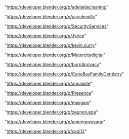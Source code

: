 "https://developer.blender.org/p/adelaidecleaning"

"https://developer.blender.org/p/accolendllc"

"https://developer.blender.org/p/SecurityServices"

"https://developer.blender.org/p/Jyrice"

"https://developer.blender.org/p/kevin.curry"

"https://developer.blender.org/p/Motorcitydigital"

"https://developer.blender.org/p/burn4privacy"

"https://developer.blender.org/p/CaneBayFamilyDentistry"

"https://developer.blender.org/p/annawite"

"https://developer.blender.org/p/Presence"

"https://developer.blender.org/p/masgam"

"https://developer.blender.org/p/zegnoruspe"

"https://developer.blender.org/p/amerigovoyage"

"https://developer.blender.org/p/sadi12"

